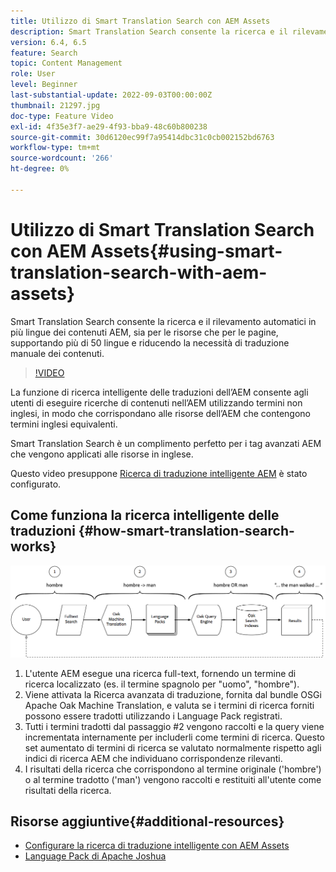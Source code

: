 ```yaml
---
title: Utilizzo di Smart Translation Search con AEM Assets
description: Smart Translation Search consente la ricerca e il rilevamento automatici in più lingue dei contenuti AEM, sia per le risorse che per le pagine, supportando più di 50 lingue e riducendo la necessità di traduzione manuale dei contenuti.
version: 6.4, 6.5
feature: Search
topic: Content Management
role: User
level: Beginner
last-substantial-update: 2022-09-03T00:00:00Z
thumbnail: 21297.jpg
doc-type: Feature Video
exl-id: 4f35e3f7-ae29-4f93-bba9-48c60b800238
source-git-commit: 30d6120ec99f7a95414dbc31c0cb002152bd6763
workflow-type: tm+mt
source-wordcount: '266'
ht-degree: 0%

---
```


# Utilizzo di Smart Translation Search con AEM Assets{#using-smart-translation-search-with-aem-assets}

Smart Translation Search consente la ricerca e il rilevamento automatici in più lingue dei contenuti AEM, sia per le risorse che per le pagine, supportando più di 50 lingue e riducendo la necessità di traduzione manuale dei contenuti.

>[!VIDEO](https://video.tv.adobe.com/v/21297?quality=12&learn=on)

La funzione di ricerca intelligente delle traduzioni dell’AEM consente agli utenti di eseguire ricerche di contenuti nell’AEM utilizzando termini non inglesi, in modo che corrispondano alle risorse dell’AEM che contengono termini inglesi equivalenti.

Smart Translation Search è un complimento perfetto per i tag avanzati AEM che vengono applicati alle risorse in inglese.

Questo video presuppone [Ricerca di traduzione intelligente AEM](smart-translation-search-technical-video-setup.md) è stato configurato.

## Come funziona la ricerca intelligente delle traduzioni {#how-smart-translation-search-works}

![Diagramma del flusso di ricerca di traduzione intelligente](assets/smart-translation-search-flow.png)

1. L&#39;utente AEM esegue una ricerca full-text, fornendo un termine di ricerca localizzato (es. il termine spagnolo per &quot;uomo&quot;, &quot;hombre&quot;).
2. Viene attivata la Ricerca avanzata di traduzione, fornita dal bundle OSGi Apache Oak Machine Translation, e valuta se i termini di ricerca forniti possono essere tradotti utilizzando i Language Pack registrati.
3. Tutti i termini tradotti dal passaggio #2 vengono raccolti e la query viene incrementata internamente per includerli come termini di ricerca. Questo set aumentato di termini di ricerca se valutato normalmente rispetto agli indici di ricerca AEM che individuano corrispondenze rilevanti.
4. I risultati della ricerca che corrispondono al termine originale (&#39;hombre&#39;) o al termine tradotto (&#39;man&#39;) vengono raccolti e restituiti all&#39;utente come risultati della ricerca.

## Risorse aggiuntive{#additional-resources}

* [Configurare la ricerca di traduzione intelligente con AEM Assets](smart-translation-search-technical-video-setup.md)
* [Language Pack di Apache Joshua](https://cwiki.apache.org/confluence/display/JOSHUA/Language+Packs)
